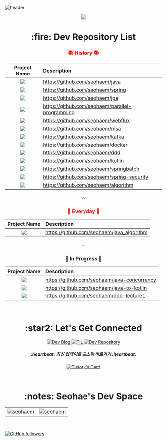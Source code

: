 ![header](https://capsule-render.vercel.app/api?type=soft&color=31A8FF&height=150&section=header&text=kimseohae&fontSize=70&animation=twinkling)

<p align="center">
  <a href="https://hits.seeyoufarm.com"><img src="https://hits.seeyoufarm.com/api/count/incr/badge.svg?url=https%3A%2F%2Fgithub.com%2Fseohaem&count_bg=%23ED6DA3&title_bg=%2386757E&icon=github.svg&icon_color=%23E1DEDE&title=hits&edge_flat=false"/></a>
</p>

<div align="center">
<h1 align="center">:fire: Dev Repository List</h1>

<h3 align="center" style="color:red;">📚 History 📚</h3>

| Project Name      | Description | 
| :---:        |    :----   |  
| <img src="https://img.shields.io/badge/java-007396?style=flat&logo=OpenJDK&logoColor=white"/> | https://github.com/seohaem/java 
| <img src="https://img.shields.io/badge/spring-6DB33F?style=flat&logo=Spring&logoColor=white" /> | https://github.com/seohaem/spring 
| <img src="https://img.shields.io/badge/jpa-6DB33F?style=flat&logo=Spring&logoColor=white" /> | https://github.com/seohaem/jpa 
| <img src="https://img.shields.io/badge/parallel%20programming-ED2761?style=flat&logo=Spring&logoColor=white" /> | https://github.com/seohaem/parallel-programming 
| <img src="https://img.shields.io/badge/webflux-ED2761?style=flat&logo=Spring&logoColor=white" /> | https://github.com/seohaem/webflux 
| <img src="https://img.shields.io/badge/msa-F7931E?style=flat&logo=Spring&logoColor=white" /> | https://github.com/seohaem/msa 
| <img src="https://img.shields.io/badge/Apache%20Kafka-000?style=flat&logo=apachekafka" /> | https://github.com/seohaem/kafka
| <img src="https://img.shields.io/badge/Docker-2496ED?style=flat&logo=Docker&logoColor=white" /> | https://github.com/seohaem/docker
| <img src="https://img.shields.io/badge/ddd-F7931E?style=flat&logo=Spring&logoColor=white" /> | https://github.com/seohaem/ddd 
| <img src="https://img.shields.io/badge/kotlin-7F52FF?style=flat&logo=Kotlin&logoColor=white"/>  | https://github.com/seohaem/kotlin 
| <img src="https://img.shields.io/badge/spring%20batch-6DB33F?style=flat&logo=Spring&logoColor=white" /> | https://github.com/seohaem/springbatch 
| <img src="https://img.shields.io/badge/spring%20security-6DB33F?style=flat&logo=Spring Security&logoColor=white" /> | https://github.com/seohaem/spring-security 
| <img src="https://img.shields.io/badge/algorithm-00BCB4?style=flat&logo=OpenJDK&logoColor=white"/> | https://github.com/seohaem/algorithm

  〰
  
 <h3 align="center" style="color:red;">📃 Everyday 📃</h3>
  
| Project Name      | Description | 
| :---:        |    :----   |  
| <img src="https://img.shields.io/badge/algorithm-00BCB4?style=flat&logo=OpenJDK&logoColor=white"/> | https://github.com/seohaem/java_algorithm
 
 〰
  
<h3 align="center">📕 In Progress 📕</h3>
  
| Project Name      | Description | 
| :---:        |    :----   |  
| <img src="https://img.shields.io/badge/parallel%20programming-ED2761?style=flat&logo=Spring&logoColor=white" /> | https://github.com/seohaem/java-concurrency
| <img src="https://img.shields.io/badge/kotlin-7F52FF?style=flat&logo=Kotlin&logoColor=white"/>  | https://github.com/seohaem/java-to-kotlin
| <img src="https://img.shields.io/badge/ddd-F7931E?style=flat&logo=Spring&logoColor=white" /> | https://github.com/seohaem/ddd-lecture1
  
<br />
  
<h1 align="center">:star2: Let's Get Connected</h1>

  <a href="https://devfunny.tistory.com/">
    <img alt=" Dev Blog" src="https://img.shields.io/badge/Dev Blog-7289DA?style=for-the-badge&logo=Dev Blog&logoColor=white">
  </a>
  <a href="https://github.com/seohaem/TIL">
    <img alt=" TIL" src="https://img.shields.io/badge/TIL-2CA5E0?style=for-the-badge&logo=TIL&logoColor=white">
  </a>
  <a href="https://github.com/seohaem?tab=repositories" target="_blank">
    <img alt="Dev Repository" src="https://img.shields.io/badge/Dev Repository%20-%230077B5.svg?&style=for-the-badge&logo=Dev Repository&logoColor=white" />
  </a>  
  </span>
  
  <h5 align="center">:heartbeat: 최신 업데이트 포스팅 바로가기 :heartbeat:</h5>
  
  [![Tistory's Card](https://github-readme-tistory-card.vercel.app/api?name=devfunny)](https://devfunny.tistory.com)

<br />

  <span>
    <h1>:notes: Seohae's Dev Space</h1>
    <table>
      <tr>
        <td>
          <img src="https://github-readme-stats.vercel.app/api?username=seohaem&include_all_commits=true&count_private=true&show_icons=true&line_height=20&title_color=7A7ADB&icon_color=2234AE&text_color=D3D3D3&bg_color=0,000000,130F40" alt="seohaem" />
        <td>
          <img align="center" src="https://github-readme-streak-stats.herokuapp.com/?user=seohaem&theme=dark" alt="seohaem" />
        </td>
      </tr>
    </table>
</div>

<br />

<div align="left">
  
[![GitHub followers](https://img.shields.io/github/followers/seohaem.svg?style=social&label=Follow)](https://github.com/seohaem?tab=followers)
  
</div>
